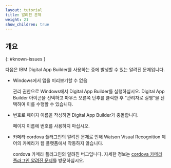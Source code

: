 ```yaml
---
layout: tutorial
title: 알려진 문제
weight: 21
show_children: true
---
```

<!-- NLS_CHARSET=UTF-8 -->
## 개요
{: #known-issues }

다음은 IBM Digital App Builder를 사용하는 중에 발생할 수 있는 알려진 문제입니다.

* Windows에서 앱을 미리보기할 수 없음

    관리 권한으로 Windows에서 Digital App Builder를 실행하십시오. Digital App Builder 아이콘을 선택하고 마우스 오른쪽 단추를 클릭한 후 "관리자로 실행"을 선택하여 이를 수행할 수 있습니다. 

* 번호로 페이지 이름을 작성하면 Digital App Builder가 충돌합니다.

    페이지 이름에 번호를 사용하지 마십시오.

* 카메라 cordova 플러그인의 알려진 문제로 인해 Watson Visual Recognition 제어의 카메라가 웹 플랫폼에서 작동하지 않습니다.
 
    cordova 카메라 플러그인의 알려진 버그입니다. 자세한 정보는 [cordova 카메라 플러그인 알려진 문제](https://github.com/apache/cordova-plugin-camera/issues/399)를 방문하십시오.
